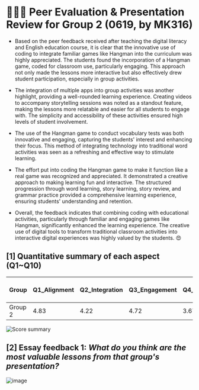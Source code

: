 # 💙💙💙 Peer Evaluation & Presentation Review for Group 2 (0619, by MK316)

+ Based on the peer feedback received after teaching the digital literacy and English education course, it is clear that the innovative use of coding to integrate familiar games like Hangman into the curriculum was highly appreciated. The students found the incorporation of a Hangman game, coded for classroom use, particularly engaging. This approach not only made the lessons more interactive but also effectively drew student participation, especially in group activities.

+ The integration of multiple apps into group activities was another highlight, providing a well-rounded learning experience. Creating videos to accompany storytelling sessions was noted as a standout feature, making the lessons more relatable and easier for all students to engage with. The simplicity and accessibility of these activities ensured high levels of student involvement.

+ The use of the Hangman game to conduct vocabulary tests was both innovative and engaging, capturing the students' interest and enhancing their focus. This method of integrating technology into traditional word activities was seen as a refreshing and effective way to stimulate learning.

+ The effort put into coding the Hangman game to make it function like a real game was recognized and appreciated. It demonstrated a creative approach to making learning fun and interactive. The structured progression through word learning, story learning, story review, and grammar practice provided a comprehensive learning experience, ensuring students' understanding and retention.

+ Overall, the feedback indicates that combining coding with educational activities, particularly through familiar and engaging games like Hangman, significantly enhanced the learning experience. The creative use of digital tools to transform traditional classroom activities into interactive digital experiences was highly valued by the students. 😍



## [1] Quantitative summary of each aspect (Q1~Q10)

| Group   | Q1_Alignment | Q2_Integration | Q3_Engagement | Q4_Stimulation | Q5_Support | Q6_Accessibility | Q7_Integration | Q8_Autonomy | Q9_Adaptability | Q10_Presentation | Total mean (SD)|
|---------|--------------|----------------|---------------|----------------|------------|------------------|----------------|-------------|-----------------|------------------|--|
| Group 2 | 4.83         | 4.22           | 4.72          | 3.67           | 4.00       | 5.28             | 4.50           | 5.00        | 3.72            | 4.61             |4.45 (0.71)|

![Score summary](https://github.com/MK316/Spring2024/blob/main/DLEE/Project/DLEE_G02.png)

## [2] Essay feedback 1: _What do you think are the most valuable lessons from that group's presentation?_

![image](https://github.com/Brin1122/G2-finalproject/assets/99416359/5dc2b44b-b5f1-4bca-abf4-0cd86d74f91c)


